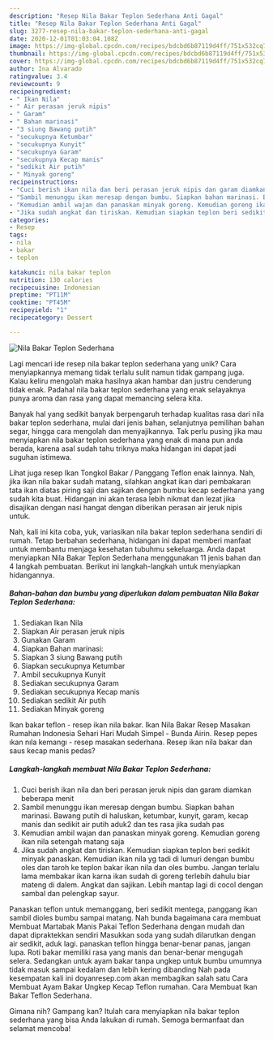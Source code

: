 ```yaml
---
description: "Resep Nila Bakar Teplon Sederhana Anti Gagal"
title: "Resep Nila Bakar Teplon Sederhana Anti Gagal"
slug: 3277-resep-nila-bakar-teplon-sederhana-anti-gagal
date: 2020-12-01T01:03:04.108Z
image: https://img-global.cpcdn.com/recipes/bdcbd6b87119d4ff/751x532cq70/nila-bakar-teplon-sederhana-foto-resep-utama.jpg
thumbnail: https://img-global.cpcdn.com/recipes/bdcbd6b87119d4ff/751x532cq70/nila-bakar-teplon-sederhana-foto-resep-utama.jpg
cover: https://img-global.cpcdn.com/recipes/bdcbd6b87119d4ff/751x532cq70/nila-bakar-teplon-sederhana-foto-resep-utama.jpg
author: Ina Alvarado
ratingvalue: 3.4
reviewcount: 9
recipeingredient:
- " Ikan Nila"
- " Air perasan jeruk nipis"
- " Garam"
- " Bahan marinasi"
- "3 siung Bawang putih"
- "secukupnya Ketumbar"
- "secukupnya Kunyit"
- "secukupnya Garam"
- "secukupnya Kecap manis"
- "sedikit Air putih"
- " Minyak goreng"
recipeinstructions:
- "Cuci berish ikan nila dan beri perasan jeruk nipis dan garam diamkan beberapa menit"
- "Sambil menunggu ikan meresap dengan bumbu. Siapkan bahan marinasi. Bawang putih di haluskan, ketumbar, kunyit, garam, kecap manis dan sedikit air putih aduk2 dan tes rasa jika sudah pas"
- "Kemudian ambil wajan dan panaskan minyak goreng. Kemudian goreng ikan nila setengah matang saja"
- "Jika sudah angkat dan tiriskan. Kemudian siapkan teplon beri sedikit minyak panaskan. Kemudian ikan nila yg tadi di lumuri dengan bumbu oles dan taroh ke teplon bakar ikan nila dan oles bumbu. Jangan terlalu lama membakar ikan karna ikan sudah di goreng terlebih dahulu biar mateng di dalem. Angkat dan sajikan. Lebih mantap lagi di cocol dengan sambal dan pelengkap sayur."
categories:
- Resep
tags:
- nila
- bakar
- teplon

katakunci: nila bakar teplon 
nutrition: 130 calories
recipecuisine: Indonesian
preptime: "PT11M"
cooktime: "PT45M"
recipeyield: "1"
recipecategory: Dessert

---
```



![Nila Bakar Teplon Sederhana](https://img-global.cpcdn.com/recipes/bdcbd6b87119d4ff/751x532cq70/nila-bakar-teplon-sederhana-foto-resep-utama.jpg)

Lagi mencari ide resep nila bakar teplon sederhana yang unik? Cara menyiapkannya memang tidak terlalu sulit namun tidak gampang juga. Kalau keliru mengolah maka hasilnya akan hambar dan justru cenderung tidak enak. Padahal nila bakar teplon sederhana yang enak selayaknya punya aroma dan rasa yang dapat memancing selera kita.

Banyak hal yang sedikit banyak berpengaruh terhadap kualitas rasa dari nila bakar teplon sederhana, mulai dari jenis bahan, selanjutnya pemilihan bahan segar, hingga cara mengolah dan menyajikannya. Tak perlu pusing jika mau menyiapkan nila bakar teplon sederhana yang enak di mana pun anda berada, karena asal sudah tahu triknya maka hidangan ini dapat jadi suguhan istimewa.

Lihat juga resep Ikan Tongkol Bakar / Panggang Teflon enak lainnya. Nah, jika ikan nila bakar sudah matang, silahkan angkat ikan dari pembakaran tata ikan diatas piring saji dan sajikan dengan bumbu kecap sederhana yang sudah kita buat. Hidangan ini akan terasa lebih nikmat dan lezat jika disajikan dengan nasi hangat dengan diberikan perasan air jeruk nipis untuk.


Nah, kali ini kita coba, yuk, variasikan nila bakar teplon sederhana sendiri di rumah. Tetap berbahan sederhana, hidangan ini dapat memberi manfaat untuk membantu menjaga kesehatan tubuhmu sekeluarga. Anda dapat menyiapkan Nila Bakar Teplon Sederhana menggunakan 11 jenis bahan dan 4 langkah pembuatan. Berikut ini langkah-langkah untuk menyiapkan hidangannya.

<!--inarticleads1-->

##### Bahan-bahan dan bumbu yang diperlukan dalam pembuatan Nila Bakar Teplon Sederhana:

1. Sediakan  Ikan Nila
1. Siapkan  Air perasan jeruk nipis
1. Gunakan  Garam
1. Siapkan  Bahan marinasi:
1. Siapkan 3 siung Bawang putih
1. Siapkan secukupnya Ketumbar
1. Ambil secukupnya Kunyit
1. Sediakan secukupnya Garam
1. Sediakan secukupnya Kecap manis
1. Sediakan sedikit Air putih
1. Sediakan  Minyak goreng


Ikan bakar teflon - resep ikan nila bakar. Ikan Nila Bakar Resep Masakan Rumahan Indonesia Sehari Hari Mudah Simpel - Bunda Airin. Resep pepes ıkan nıla kemangı - resep masakan sederhana. Resep ikan nila bakar dan saus kecap manis pedas? 

<!--inarticleads2-->

##### Langkah-langkah membuat Nila Bakar Teplon Sederhana:

1. Cuci berish ikan nila dan beri perasan jeruk nipis dan garam diamkan beberapa menit
1. Sambil menunggu ikan meresap dengan bumbu. Siapkan bahan marinasi. Bawang putih di haluskan, ketumbar, kunyit, garam, kecap manis dan sedikit air putih aduk2 dan tes rasa jika sudah pas
1. Kemudian ambil wajan dan panaskan minyak goreng. Kemudian goreng ikan nila setengah matang saja
1. Jika sudah angkat dan tiriskan. Kemudian siapkan teplon beri sedikit minyak panaskan. Kemudian ikan nila yg tadi di lumuri dengan bumbu oles dan taroh ke teplon bakar ikan nila dan oles bumbu. Jangan terlalu lama membakar ikan karna ikan sudah di goreng terlebih dahulu biar mateng di dalem. Angkat dan sajikan. Lebih mantap lagi di cocol dengan sambal dan pelengkap sayur.


Panaskan teflon untuk memanggang, beri sedikit mentega, panggang ikan sambil dioles bumbu sampai matang. Nah bunda bagaimana cara membuat Membuat Martabak Manis Pakai Teflon Sederhana dengan mudah dan dapat dipraktekkan sendiri Masukkan soda yang sudah dilarutkan dengan air sedikit, aduk lagi. panaskan teflon hingga benar-benar panas, jangan lupa. Roti bakar memiliki rasa yang manis dan benar-benar mengugah selera. Sedangkan untuk ayam bakar tanpa ungkep untuk bumbu umumnya tidak masuk sampai kedalam dan lebih kering dibanding Nah pada kesempatan kali ini doyanresep.com akan membagikan salah satu Cara Membuat Ayam Bakar Ungkep Kecap Teflon rumahan. Cara Membuat Ikan Bakar Teflon Sederhana. 

Gimana nih? Gampang kan? Itulah cara menyiapkan nila bakar teplon sederhana yang bisa Anda lakukan di rumah. Semoga bermanfaat dan selamat mencoba!
